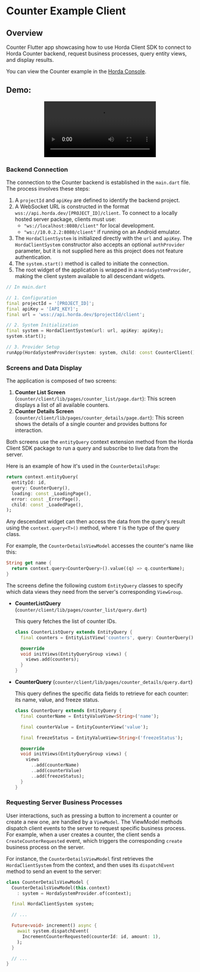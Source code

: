 # Counter Example Client

## Overview

Counter Flutter app showcasing how to use Horda Client SDK to connect to Horda Counter backend, request business processes, query entity views, and display results.

You can view the Counter example in the [Horda Console](https://console.horda.dev/?project=d2sqf8kgc98s73838big).

## Demo:

<div align="center">
  <video src="https://github.com/user-attachments/assets/679eef38-0caa-4096-bd41-bb258dc2bdd7" />
</div>

### Backend Connection

The connection to the Counter backend is established in the `main.dart` file. The process involves these steps:

1.  A `projectId` and `apiKey` are defined to identify the backend project.
2.  A WebSocket URL is constructed in the format `wss://api.horda.dev/[PROJECT_ID]/client`.
    To connect to a locally hosted server package, clients must use:
    - `"ws://localhost:8080/client"` for local development.
    - `"ws://10.0.2.2:8080/client"` if running on an Android emulator.
3.  The `HordaClientSystem` is initialized directly with the `url` and `apiKey`. The `HordaClientSystem` constructor also accepts an optional `authProvider` parameter, but it is not supplied here as this project does not feature authentication.
4.  The `system.start()` method is called to initiate the connection.
5.  The root widget of the application is wrapped in a `HordaSystemProvider`, making the client system available to all descendant widgets.

```dart
// In main.dart

// 1. Configuration
final projectId = '[PROJECT_ID]';
final apiKey = '[API_KEY]';
final url = 'wss://api.horda.dev/$projectId/client';

// 2. System Initialization
final system = HordaClientSystem(url: url, apiKey: apiKey);
system.start();

// 3. Provider Setup
runApp(HordaSystemProvider(system: system, child: const CounterClient()));
```

### Screens and Data Display

The application is composed of two screens:
1.  **Counter List Screen** (`counter/client/lib/pages/counter_list/page.dart`): This screen displays a list of all available counters.
2.  **Counter Details Screen** (`counter/client/lib/pages/counter_details/page.dart`): This screen shows the details of a single counter and provides buttons for interaction.

Both screens use the `entityQuery` context extension method from the Horda Client SDK package to run a query and subscribe to live data from the server.

Here is an example of how it's used in the `CounterDetailsPage`:

```dart
return context.entityQuery(
  entityId: id,
  query: CounterQuery(),
  loading: const _LoadingPage(),
  error: const _ErrorPage(),
  child: const _LoadedPage(),
);
```

Any descendant widget can then access the data from the query's result using the `context.query<T>()` method, where `T` is the type of the query class.

For example, the `CounterDetailsViewModel` accesses the counter's name like this:

```dart
String get name {
  return context.query<CounterQuery>().value((q) => q.counterName);
}
```

The screens define the following custom `EntityQuery` classes to specify which data views they need from the server's corresponding `ViewGroup`.

*   **CounterListQuery** (`counter/client/lib/pages/counter_list/query.dart`)

    This query fetches the list of counter IDs.

    ```dart
    class CounterListQuery extends EntityQuery {
      final counters = EntityListView('counters', query: CounterQuery());
    
      @override
      void initViews(EntityQueryGroup views) {
        views.add(counters);
      }
    }
    ```

*   **CounterQuery** (`counter/client/lib/pages/counter_details/query.dart`)

    This query defines the specific data fields to retrieve for each counter: its name, value, and freeze status.

    ```dart
    class CounterQuery extends EntityQuery {
      final counterName = EntityValueView<String>('name');
    
      final counterValue = EntityCounterView('value');
    
      final freezeStatus = EntityValueView<String>('freezeStatus');
    
      @override
      void initViews(EntityQueryGroup views) {
        views
          ..add(counterName)
          ..add(counterValue)
          ..add(freezeStatus);
      }
    }
    ```

### Requesting Server Business Processes

User interactions, such as pressing a button to increment a counter or create a new one, are handled by a `ViewModel`. The ViewModel methods dispatch client events to the server to request specific business process. For example, when a user creates a counter, the client sends a `CreateCounterRequested` event, which triggers the corresponding `create` business process on the server.

For instance, the `CounterDetailsViewModel` first retrieves the `HordaClientSystem` from the context, and then uses its `dispatchEvent` method to send an event to the server:

```dart
class CounterDetailsViewModel {
  CounterDetailsViewModel(this.context)
    : system = HordaSystemProvider.of(context);

  final HordaClientSystem system;

  // ...

  Future<void> increment() async {
    await system.dispatchEvent(
      IncrementCounterRequested(counterId: id, amount: 1),
    );
  }

  // ...
}
```

